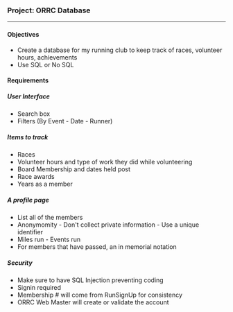 ### Project: ORRC Database
***

#### Objectives
* Create a database for my running club to keep track of races, volunteer hours, achievements
* Use SQL or No SQL

#### Requirements

##### User Interface
* Search box
* Filters (By Event - Date - Runner)

##### Items to track
* Races
* Volunteer hours and type of work they did while volunteering
* Board Membership and dates held post
* Race awards
* Years as a member

##### A profile page
* List all of the members
* Anonymomity - Don't collect private information - Use a unique identifier
* Miles run - Events run
* For members that have passed, an in memorial notation

##### Security
* Make sure to have SQL Injection preventing coding
* Signin required
* Membership # will come from RunSignUp for consistency
* ORRC Web Master will create or validate the account
